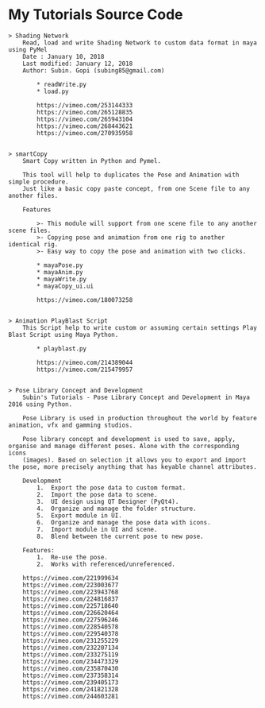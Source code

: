 
# My Tutorials Source Code

	> Shading Network
		Read, load and write Shading Network to custom data format in maya using PyMel
		Date : January 10, 2018
		Last modified: January 12, 2018
		Author: Subin. Gopi (subing85@gmail.com)
		
			* readWrite.py		
			* load.py
			
			https://vimeo.com/253144333
			https://vimeo.com/265128835
			https://vimeo.com/265943104			
			https://vimeo.com/268443621
			https://vimeo.com/270935958		
			

	> smartCopy
		Smart Copy written in Python and Pymel.

		This tool will help to duplicates the Pose and Animation with simple procedure.
		Just like a basic copy paste concept, from one Scene file to any another files. 

		Features

			>- This module will support from one scene file to any another scene files.
			>- Copying pose and animation from one rig to another identical rig.	
			>- Easy way to copy the pose and animation with two clicks.		

			* mayaPose.py
			* mayaAnim.py
			* mayaWrite.py
			* mayaCopy_ui.ui			
			
			https://vimeo.com/180073258		
			
			
	> Animation PlayBlast Script
		This Script help to write custom or assuming certain settings Play Blast Script using Maya Python. 

			* playblast.py
			
			https://vimeo.com/214389044
			https://vimeo.com/215479957
			
			
	> Pose Library Concept and Development		
		Subin's Tutorials - Pose Library Concept and Development in Maya 2016 using Python.
		
		Pose Library is used in production throughout the world by feature animation, vfx and gamming studios. 
		
		Pose library concept and development is used to save, apply, organise and manage different poses. Alone with the corresponding icons 	
		(images). Based on selection it allows you to export and import the pose, more precisely anything that has keyable channel attributes.	

		Development
			1.	Export the pose data to custom format.
			2.	Import the pose data to scene.
			3.	UI design using QT Designer (PyQt4). 
			4.	Organize and manage the folder structure.
			5.	Export module in UI.
			6.	Organize and manage the pose data with icons.
			7.	Import module in UI and scene.
			8.	Blend between the current pose to new pose.
		
		Features:		
			1.	Re-use the pose.
			2.	Works with referenced/unreferenced.		
	
		https://vimeo.com/221999634
		https://vimeo.com/223003677
		https://vimeo.com/223943768
		https://vimeo.com/224816837
		https://vimeo.com/225718640
		https://vimeo.com/226620464
		https://vimeo.com/227596246
		https://vimeo.com/228540578
		https://vimeo.com/229540378
		https://vimeo.com/231255229
		https://vimeo.com/232207134
		https://vimeo.com/233275119
		https://vimeo.com/234473329
		https://vimeo.com/235870430
		https://vimeo.com/237358314
		https://vimeo.com/239405173
		https://vimeo.com/241821328
		https://vimeo.com/244603281

	
				